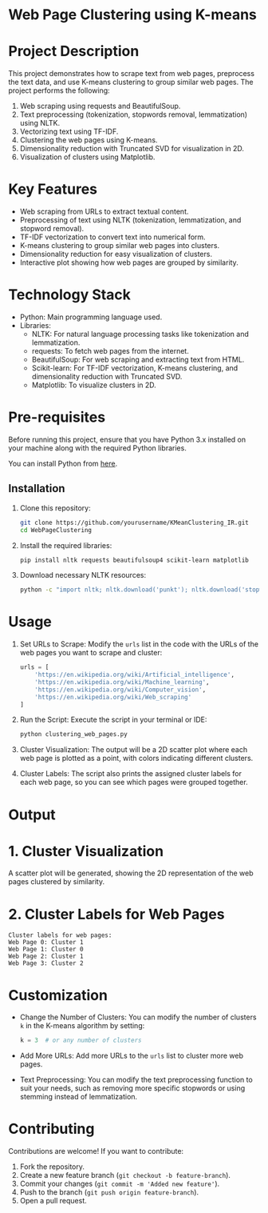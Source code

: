 # Web Page Clustering using K-means

# Project Description
This project demonstrates how to scrape text from web pages, preprocess the text data, and use K-means clustering to group similar web pages. The project performs the following:
1. Web scraping using requests and BeautifulSoup.
2. Text preprocessing (tokenization, stopwords removal, lemmatization) using NLTK.
3. Vectorizing text using TF-IDF.
4. Clustering the web pages using K-means.
5. Dimensionality reduction with Truncated SVD for visualization in 2D.
6. Visualization of clusters using Matplotlib.

# Key Features
- Web scraping from URLs to extract textual content.
- Preprocessing of text using NLTK (tokenization, lemmatization, and stopword removal).
- TF-IDF vectorization to convert text into numerical form.
- K-means clustering to group similar web pages into clusters.
- Dimensionality reduction for easy visualization of clusters.
- Interactive plot showing how web pages are grouped by similarity.

# Technology Stack
- Python: Main programming language used.
- Libraries:
  - NLTK: For natural language processing tasks like tokenization and lemmatization.
  - requests: To fetch web pages from the internet.
  - BeautifulSoup: For web scraping and extracting text from HTML.
  - Scikit-learn: For TF-IDF vectorization, K-means clustering, and dimensionality reduction with Truncated SVD.
  - Matplotlib: To visualize clusters in 2D.

# Pre-requisites
Before running this project, ensure that you have Python 3.x installed on your machine along with the required Python libraries.

You can install Python from [here](https://www.python.org/downloads/).

## Installation

1. Clone this repository:
   ```bash
   git clone https://github.com/yourusername/KMeanClustering_IR.git
   cd WebPageClustering
   ```

2. Install the required libraries:
   ```bash
   pip install nltk requests beautifulsoup4 scikit-learn matplotlib
   ```

3. Download necessary NLTK resources:
   ```bash
   python -c "import nltk; nltk.download('punkt'); nltk.download('stopwords'); nltk.download('wordnet')"
   ```

# Usage

1. Set URLs to Scrape: 
   Modify the `urls` list in the code with the URLs of the web pages you want to scrape and cluster:
   ```python
   urls = [
       'https://en.wikipedia.org/wiki/Artificial_intelligence',
       'https://en.wikipedia.org/wiki/Machine_learning',
       'https://en.wikipedia.org/wiki/Computer_vision',
       'https://en.wikipedia.org/wiki/Web_scraping'
   ]
   ```

2. Run the Script:
   Execute the script in your terminal or IDE:
   ```bash
   python clustering_web_pages.py
   ```

3. Cluster Visualization: 
   The output will be a 2D scatter plot where each web page is plotted as a point, with colors indicating different clusters.

4. Cluster Labels:
   The script also prints the assigned cluster labels for each web page, so you can see which pages were grouped together.

# Output

# 1. Cluster Visualization
A scatter plot will be generated, showing the 2D representation of the web pages clustered by similarity.

# 2. Cluster Labels for Web Pages
```
Cluster labels for web pages:
Web Page 0: Cluster 1
Web Page 1: Cluster 0
Web Page 2: Cluster 1
Web Page 3: Cluster 2
```

# Customization
- Change the Number of Clusters: You can modify the number of clusters `k` in the K-means algorithm by setting:
   ```python
   k = 3  # or any number of clusters
   ```

- Add More URLs: Add more URLs to the `urls` list to cluster more web pages.

- Text Preprocessing: You can modify the text preprocessing function to suit your needs, such as removing more specific stopwords or using stemming instead of lemmatization.

# Contributing

Contributions are welcome! If you want to contribute:
1. Fork the repository.
2. Create a new feature branch (`git checkout -b feature-branch`).
3. Commit your changes (`git commit -m 'Added new feature'`).
4. Push to the branch (`git push origin feature-branch`).
5. Open a pull request.
